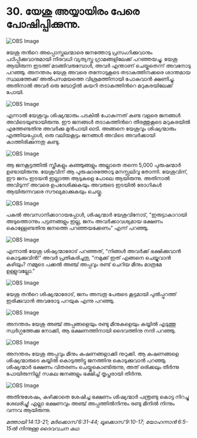 # 30. യേശു അയ്യായിരം പേരെ പോഷിപ്പിക്കുന്നു.

![OBS Image](https://cdn.door43.org/obs/jpg/360px/obs-en-30-01.jpg)

യേശു തന്‍റെ അപ്പൊസ്തലന്മാരെ ജനത്തോടു പ്രസംഗിക്കുവാനും പഠിപ്പിക്കുവാനുമായി നിരവധി വ്യത്യസ്ത ഗ്രാമങ്ങളിലേക്ക് പറഞ്ഞയച്ചു. യേശു ആയിരുന്ന ഇടത്ത് മടങ്ങിവരുമ്പോള്‍, അവര്‍ എന്താണ് ചെയ്തതെന്ന് അവനോടു പറഞ്ഞു. അനന്തരം യേശു അവരെ തന്നോടുകൂടെ തടാകത്തിനക്കരെ ശാന്തമായ സ്ഥലത്തേക്ക് അല്‍പസമയത്തെ വിശ്രമത്തിനായി പോകുവാന്‍ ക്ഷണിച്ചു. അതിനാല്‍ അവര്‍ ഒരു ബോട്ടില്‍ കയറി  തടാകത്തിന്‍റെ മറുകരയിലേക്ക് പോയി.

![OBS Image](https://cdn.door43.org/obs/jpg/360px/obs-en-30-02.jpg)

എന്നാല്‍ യേശുവും ശിഷ്യന്മാരും പടകില്‍ പോകുന്നത് കണ്ട വളരെ ജനങ്ങള്‍ അവിടെയുണ്ടായിരുന്നു. ഈ ജനങ്ങള്‍ തടാകത്തിന്‍റെ തീരത്തുകൂടെ മറുകരയില്‍ എത്തേണ്ടതിനു  അവര്‍ക്കു മുന്‍പായി ഓടി. അങ്ങനെ യേശുവും ശിഷ്യന്മാരും എത്തിയപ്പോള്‍, ഒരു വലിയകൂട്ടം ജനങ്ങള്‍ അവിടെ അവര്‍ക്കായി കാത്തിരിക്കുന്നതു കണ്ടു. 

![OBS Image](https://cdn.door43.org/obs/jpg/360px/obs-en-30-03.jpg)

ആ ജനകൂട്ടത്തില്‍ സ്ത്രീകളും കുഞ്ഞുങ്ങളും അല്ലാതെ തന്നെ 5,000 പുരുഷന്മാര്‍ ഉണ്ടായിരുന്നു. യേശുവിന് ആ പുരുഷാരത്തോടു മനസ്സലിവു തോന്നി. യേശുവിന്, ഈ ജനം ഇടയന്‍ ഇല്ലാത്ത ആടുകളെ പോലെ ആയിരുന്നു. അതിനാല്‍ അവിടുന്ന് അവരെ ഉപദേശിക്കുകയും അവരുടെ ഇടയില്‍ രോഗികള്‍ ആയിരുന്നവരെ  സൗഖ്യമാക്കുകയും ചെയ്തു.

![OBS Image](https://cdn.door43.org/obs/jpg/360px/obs-en-30-04.jpg)

പകല്‍ അവസാനിക്കാറായപ്പോള്‍, ശിഷ്യന്മാര്‍ യേശുവിനോട്, “ഇരുട്ടാകാറായി അടുത്തൊന്നും പട്ടണങ്ങളും ഇല്ല, ജനം അവര്‍ക്കാവശ്യമായ ഭക്ഷണം കൊള്ളേണ്ടതിനു ജനത്തെ പറഞ്ഞയക്കേണം” എന്ന് പറഞ്ഞു. 

![OBS Image](https://cdn.door43.org/obs/jpg/360px/obs-en-30-05.jpg)

എന്നാല്‍ യേശു ശിഷ്യന്മാരോട് പറഞ്ഞത്, “നിങ്ങള്‍ അവര്‍ക്ക് ഭക്ഷിക്കുവാന്‍ കൊടുക്കുവിന്‍!” അവര്‍ പ്രതികരിച്ചതു, “നമുക്ക് ഇത് എങ്ങനെ  ചെയ്യുവാന്‍ കഴിയും? നമ്മുടെ പക്കല്‍ അഞ്ച് അപ്പവും രണ്ട് ചെറിയ മീനും മാത്രമേ ഉള്ളുവല്ലോ.”

![OBS Image](https://cdn.door43.org/obs/jpg/360px/obs-en-30-06.jpg)

യേശു തന്‍റെ ശിഷ്യന്മാരോട്, ജനം അമ്പതു പേരുടെ  കൂട്ടമായി പുല്‍പ്പുറത്ത് ഇരിക്കുവാന്‍ അവരോടു പറയുക എന്നു പറഞ്ഞു.

![OBS Image](https://cdn.door43.org/obs/jpg/360px/obs-en-30-07.jpg)

അനന്തരം യേശു അഞ്ച് അപ്പങ്ങളെയും രണ്ടു മീനുകളെയും കയ്യില്‍ എടുത്തു സ്വര്‍ഗ്ഗത്തേക്കു നോക്കി, ആ ഭക്ഷണത്തിനായി ദൈവത്തിനു നന്ദി പറഞ്ഞു.

![OBS Image](https://cdn.door43.org/obs/jpg/360px/obs-en-30-08.jpg)

അനന്തരം യേശു അപ്പവും മീനും  കഷണങ്ങളാക്കി നുറുക്കി. ആ കഷണങ്ങളെ ശിഷ്യന്മാരുടെ കയ്യില്‍ കൊടുത്തിട്ടു ജനത്തിനു കൊടുക്കുവാന്‍ പറഞ്ഞു. ശിഷ്യന്മാര്‍ ഭക്ഷണം വിതരണം ചെയ്തുകൊണ്ടിരുന്നു, അത് ഒരിക്കലും തീര്‍ന്നു പോയിരുന്നില്ല! സകല ജനങ്ങളും ഭക്ഷിച്ച് തൃപ്തരായി തീര്‍ന്നു.

![OBS Image](https://cdn.door43.org/obs/jpg/360px/obs-en-30-09.jpg)

അതിനുശേഷം, കഴിക്കാതെ ശേഷിച്ച ഭക്ഷണം ശിഷ്യന്മാര്‍ പന്ത്രണ്ടു കൊട്ട നിറച്ചു ശേഖരിച്ചു! എല്ലാ ഭക്ഷണവും അഞ്ച് അപ്പത്തില്‍നിന്നും രണ്ടു മീനില്‍ നിന്നും വന്നവ ആയിരുന്നു.

_മത്തായി 14:13-21; മര്‍ക്കൊസ് 6:31-44; ലൂക്കൊസ് 9:10-17; യോഹന്നാന്‍ 6:5-15ല്‍ നിന്നുള്ള ദൈവവചന കഥ_
